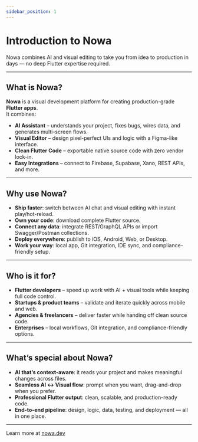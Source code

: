 ```yaml
---
sidebar_position: 1
---
```


# Introduction to Nowa

Nowa combines AI and visual editing to take you from idea to production in days — no deep Flutter expertise required.

---

## What is Nowa?

**Nowa** is a visual development platform for creating production-grade **Flutter apps**.  
It combines:

- **AI Assistant** – understands your project, fixes bugs, wires data, and generates multi-screen flows.  
- **Visual Editor** – design pixel-perfect UIs and logic with a Figma-like interface.  
- **Clean Flutter Code** – exportable native source code with zero vendor lock-in.  
- **Easy Integrations** – connect to Firebase, Supabase, Xano, REST APIs, and more.

---

## Why use Nowa?

- **Ship faster**: switch between AI chat and visual editing with instant play/hot-reload.  
- **Own your code**: download complete Flutter source.
- **Connect any data**: integrate REST/GraphQL APIs or import Swagger/Postman collections.  
- **Deploy everywhere**: publish to iOS, Android, Web, or Desktop.  
- **Work your way**: local app, Git integration, IDE sync, and compliance-friendly setup.

---

## Who is it for?

-  **Flutter developers** – speed up work with AI + visual tools while keeping full code control.  
- **Startups & product teams** – validate and iterate quickly across mobile and web.  
- **Agencies & freelancers** – deliver faster while handing off clean source code.  
- **Enterprises** – local workflows, Git integration, and compliance-friendly options.

---

## What’s special about Nowa?

- **AI that’s context-aware**: it reads your project and makes meaningful changes across files.  
- **Seamless AI ↔ Visual flow**: prompt when you want, drag-and-drop when you prefer.  
- **Professional Flutter output**: clean, scalable, and production-ready code.  
- **End-to-end pipeline**: design, logic, data, testing, and deployment — all in one place.  

---

 Learn more at [nowa.dev](https://nowa.dev)
